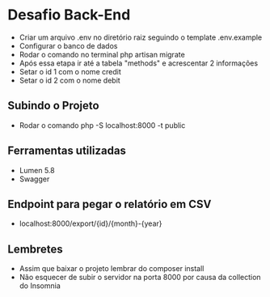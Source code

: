 # Desafio Back-End

- Criar um arquivo .env no diretório raiz seguindo o template .env.example
- Configurar o banco de dados
- Rodar o comando no terminal php artisan migrate
- Após essa etapa ir até a tabela "methods" e acrescentar 2 informações
- Setar o id 1 com o nome credit
- Setar o id 2 com o nome debit

## Subindo o Projeto

- Rodar o comando php -S localhost:8000 -t public

## Ferramentas utilizadas

- Lumen 5.8
- Swagger

## Endpoint para pegar o relatório em CSV

- localhost:8000/export/{id}/{month}-{year}

## Lembretes

- Assim que baixar o projeto lembrar do composer install
- Não esquecer de subir o servidor na porta 8000 por causa da collection do Insomnia

